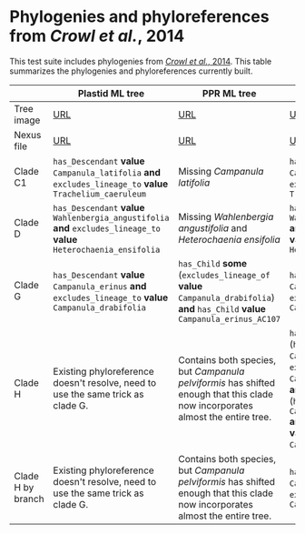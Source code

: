 # Phylogenies and phyloreferences from *Crowl et al.*, 2014

This test suite includes phylogenies from 
[*Crowl et al.*, 2014](http://dx.doi.org/10.1371/journal.pone.0094199).
This table summarizes the phylogenies and phyloreferences 
currently built.

|            | Plastid ML tree | PPR ML tree | Plastid + PPR ML tree |
| ---------- | --------------- | ----------- | --------------------- |
| Tree image | [URL](http://journals.plos.org/plosone/article/figure/image?size=large&id=10.1371/journal.pone.0094199.g001) | [URL](http://journals.plos.org/plosone/article/figure/image?size=large&id=10.1371/journal.pone.0094199.g002) | [URL](http://journals.plos.org/plosone/article/figure/image?size=large&id=10.1371/journal.pone.0094199.g003) |
| Nexus file | [URL](http://journals.plos.org/plosone/article/file?type=supplementary&id=info:doi/10.1371/journal.pone.0094199.s020) | [URL](http://journals.plos.org/plosone/article/file?type=supplementary&id=info:doi/10.1371/journal.pone.0094199.s021) | [URL](http://journals.plos.org/plosone/article/file?type=supplementary&id=info:doi/10.1371/journal.pone.0094199.s022) |
| Clade C1 | `has_Descendant` **value** `Campanula_latifolia` **and** `excludes_lineage_to` **value** `Trachelium_caeruleum` | Missing *Campanula latifolia* | `has_Descendant` **value** `Campanula_latifolia` **and** `excudes_lineage_to` **value** `Trachelium_caeruleum` |
| Clade D | `has_Descendant` **value** `Wahlenbergia_angustifolia` **and** `excludes_lineage_to` **value** `Heterochaenia_ensifolia` | Missing *Wahlenbergia angustifolia* and *Heterochaenia ensifolia* | `has_Descendant` **value** `Wahlenbergia_angustifolia` **and** `excludes_lineage_to` **value** `Heterochaenia_ensifolia` |
| Clade G | `has_Descendant` **value** `Campanula_erinus` **and** `excludes_lineage_to` **value** `Campanula_drabifolia` | `has_Child` **some** (`excludes_lineage_of` **value** `Campanula_drabifolia`) **and** `has_Child` **value** `Campanula_erinus_AC107` | `has_Descendant` **value** `Campanula_erinus` **and** `excludes_lineage_to` **value** `Campanula_drabifolia` |
| Clade H | Existing phyloreference doesn't resolve, need to use the same trick as clade G.  | Contains both species, but *Campanula pelviformis* has shifted enough that this clade now incorporates almost the entire tree. | `has_Child` **some** (`has_Descendant` **value** `Campanula_laciniata` **and** `excludes_lineage_to` **value** `Campanula_pelviformis`) **and** `has_Child` **some** (`has_Descendant` **value** `Campanula_pelviformis` **and** `excludes_lineage_to` **value** `Campanula_laciniata`) |
| Clade H by branch | Existing phyloreference doesn't resolve, need to use the same trick as clade G.  | Contains both species, but *Campanula pelviformis* has shifted enough that this clade now incorporates almost the entire tree. | `has_Descendant` **value** `Campanula_laciniata` **and** `excludes_lineage_to` **value** `Campanula_pelviformis` |
